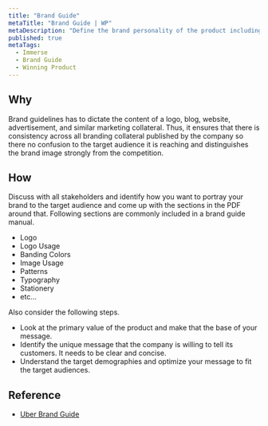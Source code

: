 ```yaml
---
title: "Brand Guide"
metaTitle: "Brand Guide | WP"
metaDescription: "Define the brand personality of the product including composition, design & visual theme, general look-and-feel, logo, name, etc."
published: true
metaTags:
  - Immerse
  - Brand Guide
  - Winning Product 
---
```



## Why
Brand guidelines has to dictate the content of a logo, blog, website, advertisement, and similar marketing collateral. Thus, it ensures that there is consistency across all branding collateral published by the company so there no confusion to the target audience it is reaching and distinguishes the brand image strongly from the competition.


## How
Discuss with all stakeholders and identify how you want to portray your brand to the target audience and come up with the sections in the PDF around that. Following sections are commonly included in a brand guide manual.
- Logo
- Logo Usage
- Banding Colors
- Image Usage
- Patterns
- Typography
- Stationery
- etc...

Also consider the following steps.
- Look at the primary value of the product and make that the base of your message.
- Identify the unique message that the company is willing to tell its customers. It needs to be clear and concise.
- Understand the target demographies and optimize your message to fit the target audiences.


## Reference
- [Uber Brand Guide](https://brand.uber.com/)
